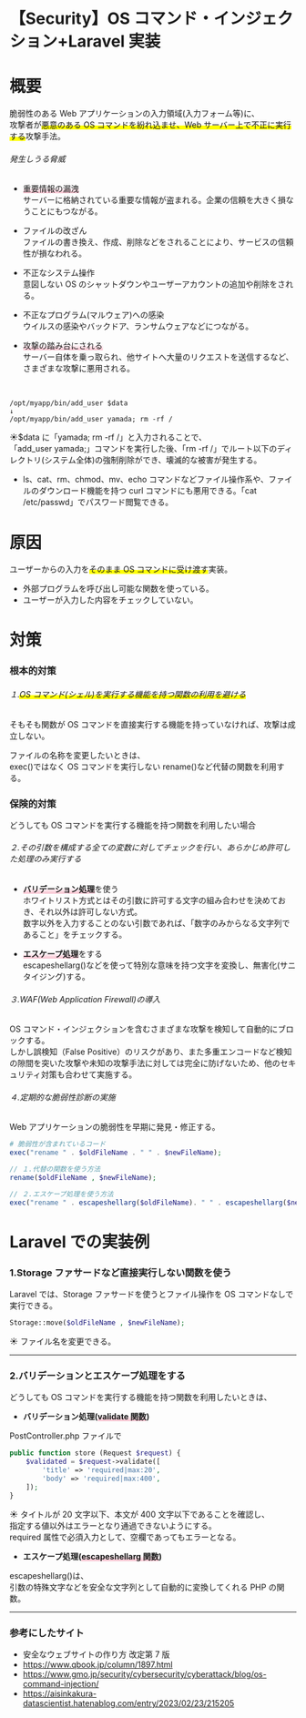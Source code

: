 # 【Security】OS コマンド・インジェクション+Laravel 実装

# 概要

脆弱性のある Web アプリケーションの入力領域(入力フォーム等)に、  
攻撃者が<span style="background: linear-gradient(transparent 60%, #ffff00 60%);">悪意のある OS コマンドを紛れ込ませ、Web サーバー上で不正に実行する</span>攻撃手法。

###### 発生しうる脅威

- <span style="background: linear-gradient(transparent 40%, #F9C1CF 100%);">重要情報の漏洩</span>  
  サーバーに格納されている重要な情報が盗まれる。企業の信頼を大きく損なうことにもつながる。

- ファイルの改ざん  
  ファイルの書き換え、作成、削除などをされることにより、サービスの信頼性が損なわれる。

- 不正なシステム操作  
  意図しない OS のシャットダウンやユーザーアカウントの追加や削除をされる。

- 不正なプログラム(マルウェア)への感染  
  ウイルスの感染やバックドア、ランサムウェアなどにつながる。
- <span style="background: linear-gradient(transparent 40%, #F9C1CF 100%);">攻撃の踏み台にされる</span>  
  サーバー自体を乗っ取られ、他サイトへ大量のリクエストを送信するなど、さまざまな攻撃に悪用される。

<br>

```
/opt/myapp/bin/add_user $data
↓
/opt/myapp/bin/add_user yamada; rm -rf /
```

☀︎$data に「yamada; rm -rf /」と入力されることで、  
「add_user yamada;」コマンドを実行した後、「rm -rf /」でルート以下のディレクトリ(システム全体)の強制削除ができ、壊滅的な被害が発生する。

- ls、cat、rm、chmod、mv、echo コマンドなどファイル操作系や、ファイルのダウンロード機能を持つ curl コマンドにも悪用できる。「cat /etc/passwd」でパスワード閲覧できる。

# 原因

ユーザーからの入力を<span style="background: linear-gradient(transparent 60%, #ffff00 60%);">そのまま OS コマンドに受け渡す</span>実装。

- 外部プログラムを呼び出し可能な関数を使っている。
- ユーザーが入力した内容をチェックしていない。

# 対策

### 根本的対策

###### １.<span style="background: linear-gradient(transparent 60%, #ffff00 60%);">OS コマンド(シェル)を実行する機能を持つ関数の利用を避ける</span>

そもそも関数が OS コマンドを直接実行する機能を持っていなければ、攻撃は成立しない。

ファイルの名称を変更したいときは、  
exec()ではなく OS コマンドを実行しない rename()など代替の関数を利用する。

### 保険的対策

どうしても OS コマンドを実行する機能を持つ関数を利用したい場合

###### ２.その引数を構成する全ての変数に対してチェックを行い、あらかじめ許可した処理のみ実行する

- <span style="background: linear-gradient(transparent 40%, #F9C1CF 100%);">**バリデーション処理**</span>を使う  
  ホワイトリスト方式とはその引数に許可する文字の組み合わせを決めておき、それ以外は許可しない方式。  
  数字以外を入力することのない引数であれば、「数字のみからなる文字列であること」をチェックする。

- <span style="background: linear-gradient(transparent 40%, #F9C1CF 100%);">**エスケープ処理**</span>をする  
  escapeshellarg()などを使って特別な意味を持つ文字を変換し、無害化(サニタイジング)する。

###### ３.WAF(Web Application Firewall)の導入

OS コマンド・インジェクションを含むさまざまな攻撃を検知して自動的にブロックする。  
しかし誤検知（False Positive）のリスクがあり、また多重エンコードなど検知の隙間を突いた攻撃や未知の攻撃手法に対しては完全に防げないため、他のセキュリティ対策も合わせて実施する。

###### ４.定期的な脆弱性診断の実施

Web アプリケーションの脆弱性を早期に発見・修正する。

```php
# 脆弱性が含まれているコード
exec("rename " . $oldFileName . " " . $newFileName);

// １.代替の関数を使う方法
rename($oldFileName , $newFileName);

// ２.エスケープ処理を使う方法
exec("rename " . escapeshellarg($oldFileName). " " . escapeshellarg($newFileName));

```

# Laravel での実装例

### 1.Storage ファサードなど直接実行しない関数を使う

Laravel では、Storage ファサードを使うとファイル操作を OS コマンドなしで実行できる。

```php
Storage::move($oldFileName , $newFileName);
```

☀︎ ファイル名を変更できる。

---

### 2.バリデーションとエスケープ処理をする

どうしても OS コマンドを実行する機能を持つ関数を利用したいときは、

- **バリデーション処理(<span style="background: linear-gradient(transparent 40%, #F9C1CF 100%);">validate 関数</span>)**

PostController.php ファイルで

```php
public function store (Request $request) {
	$validated = $request->validate([
		'title' => 'required|max:20',
		'body' => 'required|max:400',
	]);
}
```

☀︎ タイトルが 20 文字以下、本文が 400 文字以下であることを確認し、  
指定する値以外はエラーとなり通過できないようにする。  
 required 属性で必須入力として、空欄であってもエラーとなる。

- **エスケープ処理(<span style="background: linear-gradient(transparent 40%, #F9C1CF 100%);">escapeshellarg 関数</span>)**

escapeshellarg()は、  
引数の特殊文字などを安全な文字列として自動的に変換してくれる PHP の関数。

---

### 参考にしたサイト

- 安全なウェブサイトの作り方 改定第 7 版
- https://www.qbook.jp/column/1897.html
- https://www.gmo.jp/security/cybersecurity/cyberattack/blog/os-command-injection/
- https://aisinkakura-datascientist.hatenablog.com/entry/2023/02/23/215205
